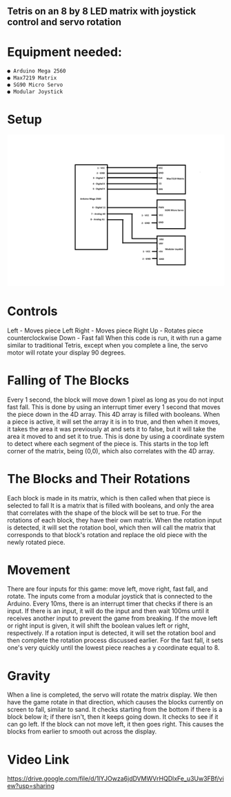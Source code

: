 ## Tetris on an 8 by 8 LED matrix with joystick control and servo rotation 

# Equipment needed:

```
● Arduino Mega 2560
● Max7219 Matrix
● SG90 Micro Servo
● Modular Joystick
```
# Setup
![image info](./pictures/image.png)
# Controls

Left - Moves piece Left
Right - Moves piece Right
Up - Rotates piece counterclockwise
Down - Fast fall
When this code is run, it with run a game similar to traditional Tetris, except when you complete
a line, the servo motor will rotate your display 90 degrees.


# Falling of The Blocks

Every 1 second, the block will move down 1 pixel as long as you do not input fast fall. This is
done by using an interrupt timer every 1 second that moves the piece down in the 4D array. This
4D array is filled with booleans. When a piece is active, it will set the array it is in to true, and
then when it moves, it takes the area it was previously at and sets it to false, but it will take the
area it moved to and set it to true. This is done by using a coordinate system to detect where
each segment of the piece is. This starts in the top left corner of the matrix, being (0,0), which
also correlates with the 4D array.

# The Blocks and Their Rotations

Each block is made in its matrix, which is then called when that piece is selected to fall It is a
matrix that is filled with booleans, and only the area that correlates with the shape of the block
will be set to true. For the rotations of each block, they have their own matrix. When the rotation
input is detected, it will set the rotation bool, which then will call the matrix that corresponds to
that block's rotation and replace the old piece with the newly rotated piece.

# Movement

There are four inputs for this game: move left, move right, fast fall, and rotate. The inputs come
from a modular joystick that is connected to the Arduino. Every 10ms, there is an interrupt timer
that checks if there is an input. If there is an input, it will do the input and then wait 100ms until it
receives another input to prevent the game from breaking. If the move left or right input is given,
it will shift the boolean values left or right, respectively. If a rotation input is detected, it will set
the rotation bool and then complete the rotation process discussed earlier. For the fast fall, it
sets one's very quickly until the lowest piece reaches a y coordinate equal to 8.

# Gravity

When a line is completed, the servo will rotate the matrix display. We then have the game rotate
in that direction, which causes the blocks currently on screen to fall, similar to sand. It checks
starting from the bottom if there is a block below it; if there isn't, then it keeps going down. It
checks to see if it can go left. If the block can not move left, it then goes right. This causes the
blocks from earlier to smooth out across the display.

# Video Link
https://drive.google.com/file/d/1lYJOwza6jdDVMWVrHQDlxFe_u3Uw3FBf/view?usp=sharing

